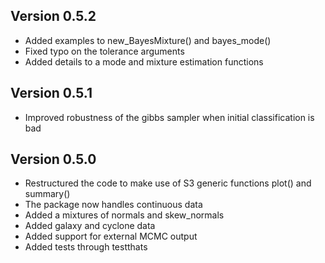 ## Version 0.5.2
* Added examples to new_BayesMixture() and bayes_mode()
* Fixed typo on the tolerance arguments
* Added details to a mode and mixture estimation functions

## Version 0.5.1
* Improved robustness of the gibbs sampler when initial classification is bad

## Version 0.5.0 
* Restructured the code to make use of S3 generic functions plot() and summary()
* The package now handles continuous data
* Added a mixtures of normals and skew_normals
* Added galaxy and cyclone data
* Added support for external MCMC output
* Added tests through testthats